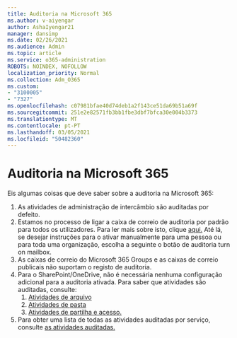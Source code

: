 ```yaml
---
title: Auditoria na Microsoft 365
ms.author: v-aiyengar
author: AshaIyengar21
manager: dansimp
ms.date: 02/26/2021
ms.audience: Admin
ms.topic: article
ms.service: o365-administration
ROBOTS: NOINDEX, NOFOLLOW
localization_priority: Normal
ms.collection: Adm_O365
ms.custom:
- "3100005"
- "7327"
ms.openlocfilehash: c07981bfae40d74deb1a2f143ce51da69b51a69f
ms.sourcegitcommit: 251e2e82571fb3bb1fbe3dbf7bfca30e004b3373
ms.translationtype: MT
ms.contentlocale: pt-PT
ms.lasthandoff: 03/05/2021
ms.locfileid: "50482360"
---
```

# <a name="auditing-in-microsoft-365"></a>Auditoria na Microsoft 365

Eis algumas coisas que deve saber sobre a auditoria na Microsoft 365:

1. As atividades de administração de intercâmbio são auditadas por defeito.
1. Estamos no processo de ligar a caixa de correio de auditoria por padrão para todos os utilizadores. Para ler mais sobre isto, clique [aqui.](https://techcommunity.microsoft.com/t5/Security-Privacy-and-Compliance/Exchange-Mailbox-Auditing-will-be-enabled-by-default/ba-p/215171) Até lá, se desejar instruções para o ativar manualmente para uma pessoa ou para toda uma organização, escolha a seguinte o botão de auditoria turn on mailbox.
1. As caixas de correio do Microsoft 365 Groups e as caixas de correio publicais não suportam o registo de auditoria.
1. Para o SharePoint/OneDrive, não é necessária nenhuma configuração adicional para a auditoria ativada. Para saber que atividades são auditadas, consulte:
    1. [Atividades de arquivo](https://docs.microsoft.com/office365/securitycompliance/search-the-audit-log-in-security-and-compliance#file-and-page-activities)
    1. [Atividades de pasta](https://docs.microsoft.com/office365/securitycompliance/search-the-audit-log-in-security-and-compliance#folder-activities)
    1. [Atividades de partilha e acesso.](https://docs.microsoft.com/office365/securitycompliance/search-the-audit-log-in-security-and-compliance#sharing-and-access-request-activities)
1. Para obter uma lista de todas as atividades auditadas por serviço, consulte [as atividades auditadas.](https://docs.microsoft.com/office365/securitycompliance/search-the-audit-log-in-security-and-compliance#audited-activities)
